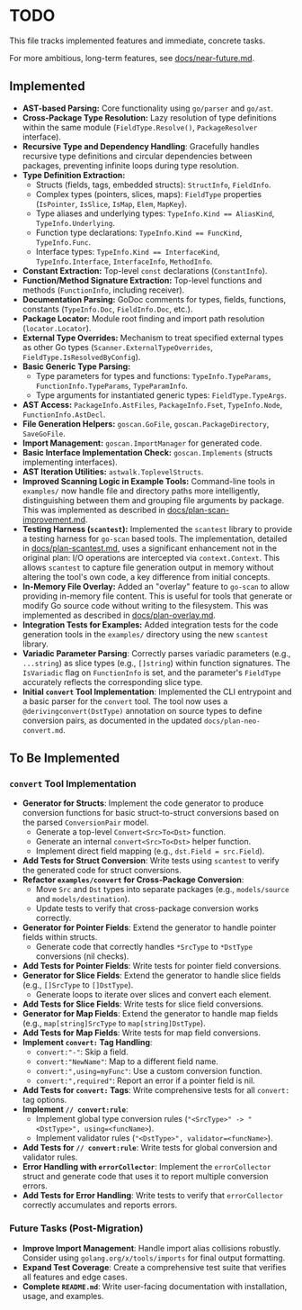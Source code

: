 # TODO

This file tracks implemented features and immediate, concrete tasks.

For more ambitious, long-term features, see [docs/near-future.md](./docs/near-future.md).

## Implemented

-   **AST-based Parsing:** Core functionality using `go/parser` and `go/ast`.
-   **Cross-Package Type Resolution:** Lazy resolution of type definitions within the same module (`FieldType.Resolve()`, `PackageResolver` interface).
-   **Recursive Type and Dependency Handling**: Gracefully handles recursive type definitions and circular dependencies between packages, preventing infinite loops during type resolution.
-   **Type Definition Extraction:**
    -   Structs (fields, tags, embedded structs): `StructInfo`, `FieldInfo`.
    -   Complex types (pointers, slices, maps): `FieldType` properties (`IsPointer`, `IsSlice`, `IsMap`, `Elem`, `MapKey`).
    -   Type aliases and underlying types: `TypeInfo.Kind == AliasKind`, `TypeInfo.Underlying`.
    -   Function type declarations: `TypeInfo.Kind == FuncKind`, `TypeInfo.Func`.
    -   Interface types: `TypeInfo.Kind == InterfaceKind`, `TypeInfo.Interface`, `InterfaceInfo`, `MethodInfo`.
-   **Constant Extraction:** Top-level `const` declarations (`ConstantInfo`).
-   **Function/Method Signature Extraction:** Top-level functions and methods (`FunctionInfo`, including receiver).
-   **Documentation Parsing:** GoDoc comments for types, fields, functions, constants (`TypeInfo.Doc`, `FieldInfo.Doc`, etc.).
-   **Package Locator:** Module root finding and import path resolution (`locator.Locator`).
-   **External Type Overrides:** Mechanism to treat specified external types as other Go types (`Scanner.ExternalTypeOverrides`, `FieldType.IsResolvedByConfig`).
-   **Basic Generic Type Parsing:**
    -   Type parameters for types and functions: `TypeInfo.TypeParams`, `FunctionInfo.TypeParams`, `TypeParamInfo`.
    -   Type arguments for instantiated generic types: `FieldType.TypeArgs`.
-   **AST Access:** `PackageInfo.AstFiles`, `PackageInfo.Fset`, `TypeInfo.Node`, `FunctionInfo.AstDecl`.
-   **File Generation Helpers:** `goscan.GoFile`, `goscan.PackageDirectory`, `SaveGoFile`.
-   **Import Management:** `goscan.ImportManager` for generated code.
-   **Basic Interface Implementation Check:** `goscan.Implements` (structs implementing interfaces).
-   **AST Iteration Utilities:** `astwalk.ToplevelStructs`.
-   **Improved Scanning Logic in Example Tools:** Command-line tools in `examples/` now handle file and directory paths more intelligently, distinguishing between them and grouping file arguments by package. This was implemented as described in [docs/plan-scan-improvement.md](./docs/plan-scan-improvement.md).
-   **Testing Harness (`scantest`):** Implemented the `scantest` library to provide a testing harness for `go-scan` based tools. The implementation, detailed in [docs/plan-scantest.md](./docs/plan-scantest.md), uses a significant enhancement not in the original plan: I/O operations are intercepted via `context.Context`. This allows `scantest` to capture file generation output in memory without altering the tool's own code, a key difference from initial concepts.
-   **In-Memory File Overlay:** Added an "overlay" feature to `go-scan` to allow providing in-memory file content. This is useful for tools that generate or modify Go source code without writing to the filesystem. This was implemented as described in [docs/plan-overlay.md](./docs/plan-overlay.md).
-   **Integration Tests for Examples:** Added integration tests for the code generation tools in the `examples/` directory using the new `scantest` library.
-   **Variadic Parameter Parsing**: Correctly parses variadic parameters (e.g., `...string`) as slice types (e.g., `[]string`) within function signatures. The `IsVariadic` flag on `FunctionInfo` is set, and the parameter's `FieldType` accurately reflects the corresponding slice type.
-   **Initial `convert` Tool Implementation**: Implemented the CLI entrypoint and a basic parser for the `convert` tool. The tool now uses a `@derivingconvert(DstType)` annotation on source types to define conversion pairs, as documented in the updated `docs/plan-neo-convert.md`.

## To Be Implemented

### `convert` Tool Implementation
-   **Generator for Structs**: Implement the code generator to produce conversion functions for basic struct-to-struct conversions based on the parsed `ConversionPair` model.
    -   Generate a top-level `Convert<Src>To<Dst>` function.
    -   Generate an internal `convert<Src>To<Dst>` helper function.
    -   Implement direct field mapping (e.g., `dst.Field = src.Field`).
-   **Add Tests for Struct Conversion**: Write tests using `scantest` to verify the generated code for struct conversions.
-   **Refactor `examples/convert` for Cross-Package Conversion**:
    -   Move `Src` and `Dst` types into separate packages (e.g., `models/source` and `models/destination`).
    -   Update tests to verify that cross-package conversion works correctly.
-   **Generator for Pointer Fields**: Extend the generator to handle pointer fields within structs.
    -   Generate code that correctly handles `*SrcType` to `*DstType` conversions (nil checks).
-   **Add Tests for Pointer Fields**: Write tests for pointer field conversions.
-   **Generator for Slice Fields**: Extend the generator to handle slice fields (e.g., `[]SrcType` to `[]DstType`).
    -   Generate loops to iterate over slices and convert each element.
-   **Add Tests for Slice Fields**: Write tests for slice field conversions.
-   **Generator for Map Fields**: Extend the generator to handle map fields (e.g., `map[string]SrcType` to `map[string]DstType`).
-   **Add Tests for Map Fields**: Write tests for map field conversions.
-   **Implement `convert:` Tag Handling**:
    -   `convert:"-"`: Skip a field.
    -   `convert:"NewName"`: Map to a different field name.
    -   `convert:",using=myFunc"`: Use a custom conversion function.
    -   `convert:",required"`: Report an error if a pointer field is nil.
-   **Add Tests for `convert:` Tags**: Write comprehensive tests for all `convert:` tag options.
-   **Implement `// convert:rule`**:
    -   Implement global type conversion rules (`"<SrcType>" -> "<DstType>", using=<funcName>`).
    -   Implement validator rules (`"<DstType>", validator=<funcName>`).
-   **Add Tests for `// convert:rule`**: Write tests for global conversion and validator rules.
-   **Error Handling with `errorCollector`**: Implement the `errorCollector` struct and generate code that uses it to report multiple conversion errors.
-   **Add Tests for Error Handling**: Write tests to verify that `errorCollector` correctly accumulates and reports errors.

### Future Tasks (Post-Migration)
*   **Improve Import Management**: Handle import alias collisions robustly. Consider using `golang.org/x/tools/imports` for final output formatting.
*   **Expand Test Coverage**: Create a comprehensive test suite that verifies all features and edge cases.
*   **Complete `README.md`**: Write user-facing documentation with installation, usage, and examples.
